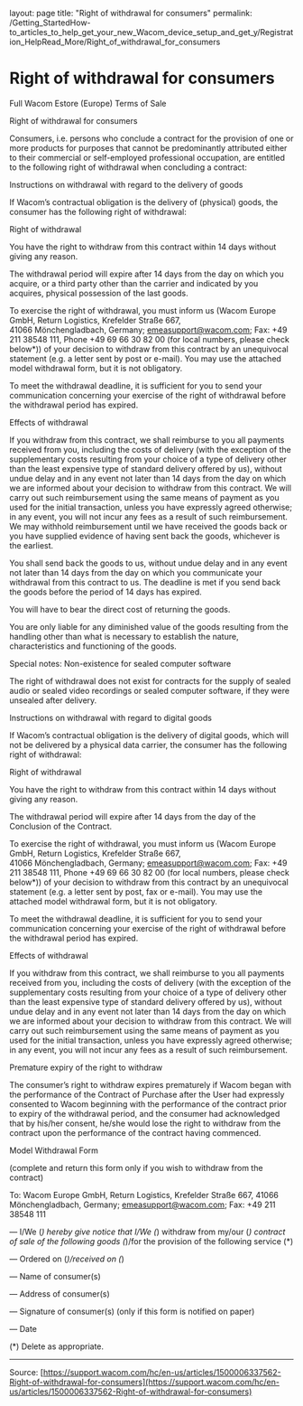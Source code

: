 layout: page
title: "Right of withdrawal for consumers"
permalink: /Getting_StartedHow-to_articles_to_help_get_your_new_Wacom_device_setup_and_get_y/Registration_HelpRead_More/Right_of_withdrawal_for_consumers

# Right of withdrawal for consumers

Full Wacom Estore (Europe) Terms of Sale


Right of withdrawal for consumers


Consumers, i.e. persons who conclude a contract for the provision of one or more products for purposes that cannot be predominantly attributed either to their commercial or self-employed professional occupation, are entitled to the following right of withdrawal when concluding a contract:


Instructions on withdrawal with regard to the delivery of goods


If Wacom’s contractual obligation is the delivery of (physical) goods, the consumer has the following right of withdrawal:


Right of withdrawal


You have the right to withdraw from this contract within 14 days without giving any reason.


The withdrawal period will expire after 14 days from the day on which you acquire, or a third party other than the carrier and indicated by you acquires, physical possession of the last goods.


To exercise the right of withdrawal, you must inform us (Wacom Europe GmbH, Return Logistics, Krefelder Straße 667, 41066 Mönchengladbach, Germany; emeasupport@wacom.com; Fax: +49 211 38548 111, Phone +49 69 66 30 82 00 (for local numbers, please check below*)) of your decision to withdraw from this contract by an unequivocal statement (e.g. a letter sent by post or e-mail). You may use the attached model withdrawal form, but it is not obligatory.


To meet the withdrawal deadline, it is sufficient for you to send your communication concerning your exercise of the right of withdrawal before the withdrawal period has expired.


Effects of withdrawal


If you withdraw from this contract, we shall reimburse to you all payments received from you, including the costs of delivery (with the exception of the supplementary costs resulting from your choice of a type of delivery other than the least expensive type of standard delivery offered by us), without undue delay and in any event not later than 14 days from the day on which we are informed about your decision to withdraw from this contract. We will carry out such reimbursement using the same means of payment as you used for the initial transaction, unless you have expressly agreed otherwise; in any event, you will not incur any fees as a result of such reimbursement. We may withhold reimbursement until we have received the goods back or you have supplied evidence of having sent back the goods, whichever is the earliest.


You shall send back the goods to us, without undue delay and in any event not later than 14 days from the day on which you communicate your withdrawal from this contract to us. The deadline is met if you send back the goods before the period of 14 days has expired.


You will have to bear the direct cost of returning the goods.


You are only liable for any diminished value of the goods resulting from the handling other than what is necessary to establish the nature, characteristics and functioning of the goods.
 


Special notes: Non-existence for sealed computer software


The right of withdrawal does not exist for contracts for the supply of sealed audio or sealed video recordings or sealed computer software, if they were unsealed after delivery.


Instructions on withdrawal with regard to digital goods


If Wacom’s contractual obligation is the delivery of digital goods, which will not be delivered by a physical data carrier, the consumer has the following right of withdrawal:


Right of withdrawal


You have the right to withdraw from this contract within 14 days without giving any reason.


The withdrawal period will expire after 14 days from the day of the Conclusion of the Contract.


To exercise the right of withdrawal, you must inform us (Wacom Europe GmbH, Return Logistics, Krefelder Straße 667, 41066 Mönchengladbach, Germany; emeasupport@wacom.com; Fax: +49 211 38548 111, Phone +49 69 66 30 82 00 (for local numbers, please check below*)) of your decision to withdraw from this contract by an unequivocal statement (e.g. a letter sent by post, fax or e-mail). You may use the attached model withdrawal form, but it is not obligatory.


To meet the withdrawal deadline, it is sufficient for you to send your communication concerning your exercise of the right of withdrawal before the withdrawal period has expired.


Effects of withdrawal


If you withdraw from this contract, we shall reimburse to you all payments received from you, including the costs of delivery (with the exception of the supplementary costs resulting from your choice of a type of delivery other than the least expensive type of standard delivery offered by us), without undue delay and in any event not later than 14 days from the day on which we are informed about your decision to withdraw from this contract. We will carry out such reimbursement using the same means of payment as you used for the initial transaction, unless you have expressly agreed otherwise; in any event, you will not incur any fees as a result of such reimbursement.
 


Premature expiry of the right to withdraw


The consumer’s right to withdraw expires prematurely if Wacom began with the performance of the Contract of Purchase after the User had expressly consented to Wacom beginning with the performance of the contract prior to expiry of the withdrawal period, and the consumer had acknowledged that by his/her consent, he/she would lose the right to withdraw from the contract upon the performance of the contract having commenced.


Model Withdrawal Form


(complete and return this form only if you wish to withdraw from the contract)


To: Wacom Europe GmbH, Return Logistics, Krefelder Straße 667, 41066 Mönchengladbach, Germany; emeasupport@wacom.com; Fax: +49 211 38548 111


— I/We (*) hereby give notice that I/We (*) withdraw from my/our (*) contract of sale of the following goods (*)/for the provision of the following service (*)


— Ordered on (*)/received on (*)


— Name of consumer(s)


— Address of consumer(s)


— Signature of consumer(s) (only if this form is notified on paper)


— Date


(*) Delete as appropriate.

---
Source: [https://support.wacom.com/hc/en-us/articles/1500006337562-Right-of-withdrawal-for-consumers](https://support.wacom.com/hc/en-us/articles/1500006337562-Right-of-withdrawal-for-consumers)
